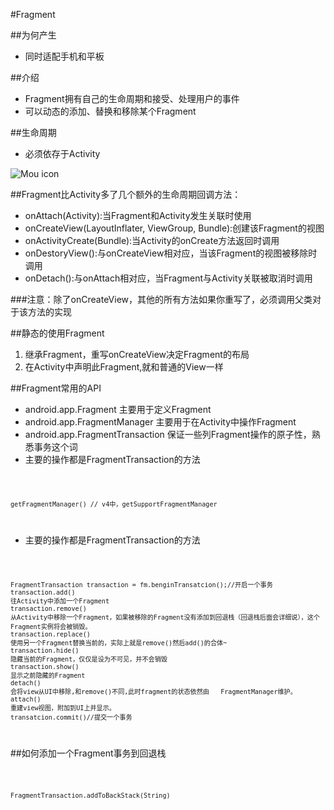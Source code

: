 #Fragment

##为何产生
* 同时适配手机和平板



##介绍
* Fragment拥有自己的生命周期和接受、处理用户的事件
* 可以动态的添加、替换和移除某个Fragment

##生命周期
* 必须依存于Activity


![Mou icon](http://img.blog.csdn.net/20140719225005356?watermark/2/text/aHR0cDovL2Jsb2cuY3Nkbi5uZXQvbG1qNjIzNTY1Nzkx/font/5a6L5L2T/fontsize/400/fill/I0JBQkFCMA==/dissolve/70/gravity/SouthEast)

##Fragment比Activity多了几个额外的生命周期回调方法：
* onAttach(Activity):当Fragment和Activity发生关联时使用
* onCreateView(LayoutInflater, ViewGroup, Bundle):创建该Fragment的视图
* onActivityCreate(Bundle):当Activity的onCreate方法返回时调用
* onDestoryView():与onCreateView相对应，当该Fragment的视图被移除时调用
* onDetach():与onAttach相对应，当Fragment与Activity关联被取消时调用

###注意：除了onCreateView，其他的所有方法如果你重写了，必须调用父类对于该方法的实现

##静态的使用Fragment
1. 继承Fragment，重写onCreateView决定Fragment的布局
2. 在Activity中声明此Fragment,就和普通的View一样

##Fragment常用的API
* android.app.Fragment 主要用于定义Fragment
* android.app.FragmentManager 主要用于在Activity中操作Fragment
* android.app.FragmentTransaction 保证一些列Fragment操作的原子性，熟悉事务这个词
* 主要的操作都是FragmentTransaction的方法

<code>

	getFragmentManager() // v4中，getSupportFragmentManager
	
</code>

* 主要的操作都是FragmentTransaction的方法

<code>
	
	FragmentTransaction transaction = fm.benginTransatcion();//开启一个事务
	transaction.add() 
	往Activity中添加一个Fragment
	transaction.remove() 
	从Activity中移除一个Fragment，如果被移除的Fragment没有添加到回退栈（回退栈后面会详细说），这个Fragment实例将会被销毁。
	transaction.replace()
	使用另一个Fragment替换当前的，实际上就是remove()然后add()的合体~
	transaction.hide()
	隐藏当前的Fragment，仅仅是设为不可见，并不会销毁
	transaction.show()
	显示之前隐藏的Fragment
	detach()
	会将view从UI中移除,和remove()不同,此时fragment的状态依然由	FragmentManager维护。
	attach()
	重建view视图，附加到UI上并显示。
	transatcion.commit()//提交一个事务

</code>

##如何添加一个Fragment事务到回退栈

<code>

	FragmentTransaction.addToBackStack(String)

</code>
















